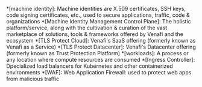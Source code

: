 *[machine identity]: Machine identities are X.509 certificates, SSH keys, code signing certificates, etc., used to secure applications, traffic, code & organizations
*[Machine Identity Management Control Plane]: The holistic platform/service, along with the cultivation & curation of the vast marketplace of solutions, tools & frameworks offered by Venafi and the ecosystem
*[TLS Protect Cloud]: Venafi's SaaS offering (formerly known as Venafi as a Service)
*[TLS Protect Datacenter]: Venafi's Datacenter offering (formerly known as Trust Protection Platform)
*[workloads]: A process or any location where compute resources are consumed
*[Ingress Controller]: Dpecialized load balancers for Kubernetes and other containerized environments
*[WAF]: Web Application Firewall: used to protect web apps from malicious traffic